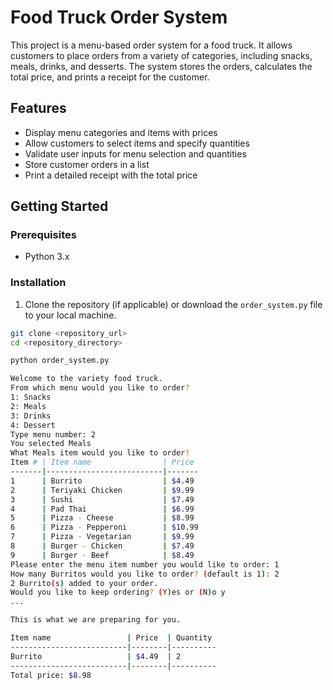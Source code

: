 # Food Truck Order System

This project is a menu-based order system for a food truck. It allows customers to place orders from a variety of categories, including snacks, meals, drinks, and desserts. The system stores the orders, calculates the total price, and prints a receipt for the customer.

## Features

- Display menu categories and items with prices
- Allow customers to select items and specify quantities
- Validate user inputs for menu selection and quantities
- Store customer orders in a list
- Print a detailed receipt with the total price

## Getting Started

### Prerequisites

- Python 3.x

### Installation

1. Clone the repository (if applicable) or download the `order_system.py` file to your local machine.

```bash
git clone <repository_url>
cd <repository_directory>

python order_system.py

Welcome to the variety food truck.
From which menu would you like to order? 
1: Snacks
2: Meals
3: Drinks
4: Dessert
Type menu number: 2
You selected Meals
What Meals item would you like to order?
Item # | Item name                | Price
-------|--------------------------|-------
1      | Burrito                  | $4.49
2      | Teriyaki Chicken         | $9.99
3      | Sushi                    | $7.49
4      | Pad Thai                 | $6.99
5      | Pizza - Cheese           | $8.99
6      | Pizza - Pepperoni        | $10.99
7      | Pizza - Vegetarian       | $9.99
8      | Burger - Chicken         | $7.49
9      | Burger - Beef            | $8.49
Please enter the menu item number you would like to order: 1
How many Burritos would you like to order? (default is 1): 2
2 Burrito(s) added to your order.
Would you like to keep ordering? (Y)es or (N)o y
...

This is what we are preparing for you.

Item name                 | Price  | Quantity
--------------------------|--------|----------
Burrito                   | $4.49  | 2
--------------------------|--------|----------
Total price: $8.98

